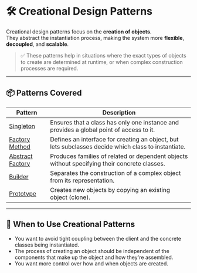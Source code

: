 # 🛠️ Creational Design Patterns

Creational design patterns focus on the **creation of objects**.  
They abstract the instantiation process, making the system more **flexible**, **decoupled**, and **scalable**.

> ✅ These patterns help in situations where the exact types of objects to create are determined at runtime, or when complex construction processes are required.

---

## 📦 Patterns Covered

| Pattern            | Description |
|--------------------|-------------|
| [Singleton](./Singleton)          | Ensures that a class has only one instance and provides a global point of access to it. |
| [Factory Method](./FactoryMethod)     | Defines an interface for creating an object, but lets subclasses decide which class to instantiate. |
| [Abstract Factory](./AbstractFactory) | Produces families of related or dependent objects without specifying their concrete classes. |
| [Builder](./Builder)              | Separates the construction of a complex object from its representation. |
| [Prototype](./Prototype)          | Creates new objects by copying an existing object (clone). |

---

## 🧠 When to Use Creational Patterns

- You want to avoid tight coupling between the client and the concrete classes being instantiated.
- The process of creating an object should be independent of the components that make up the object and how they're assembled.
- You want more control over how and when objects are created.